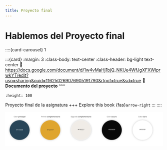 ```yaml
---
title: Proyecto final
---
```


# Hablemos del Proyecto final

::::{card-carousel} 1

:::{card}
:margin: 3
:class-body: text-center
:class-header: bg-light text-center
:link: https://docs.google.com/document/d/1w4vMaHj1bjQ_NKUe4WfJgXFXWIprwkYT/edit?usp=sharing&ouid=116250269076905191790&rtpof=true&sd=true
**💬 Documento del proyecto**
^^^
```{image} https://gcloud.devoteam.com/wp-content/uploads/sites/32/2021/08/Google_Docs_logo_2014-2020.svg.png
:height: 100
```

Proyecto final de la asignatura
+++
Explore this book {fas}`arrow-right`
:::
::::


<img src="_static/images/PaletaColoresAPP.png" />